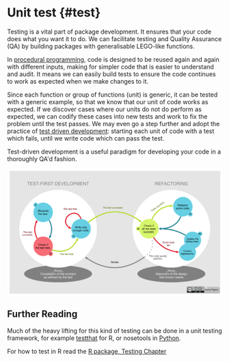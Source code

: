 # Unit test {#test}

Testing is a vital part of package development. It ensures that your code does what you want it to do. We can facilitate testing and Quality Assurance (QA) by building packages with generalisable LEGO-like functions.

In [procedural programming](https://en.wikipedia.org/wiki/Procedural_programming), code is designed to be reused again and again with different inputs, making for simpler code that is easier to understand and audit. It means we can easily build tests to ensure the code continues to work as expected when we make changes to it.

Since each function or group of functions (unit) is generic, it can be tested with a generic example, so that we know that our unit of code works as expected. If we discover cases where our units do not do perform as expected, we can codify these cases into new tests and work to fix the problem until the test passes. We may even go a step further and adopt the practice of [test driven development](https://en.wikipedia.org/wiki/Test-driven_development): starting each unit of code with a test which fails, until we write code which can pass the test.

Test-driven development is a useful paradigm for developing your code in a thoroughly QA'd fashion.  

<a href="https://en.wikipedia.org/wiki/File:TDD_Global_Lifecycle.png" target="_blank"><img src="images/tdd.png" style="display: block; margin: auto;" /></a>


## Further Reading

Much of the heavy lifting for this kind of testing can be done in a unit testing framework, for example [testthat](https://github.com/hadley/testthat) for R, or nosetools in [Python](http://nose.readthedocs.io/en/latest/).

For how to test in R read the [R package, Testing Chapter](http://r-pkgs.had.co.nz/tests.html)  
